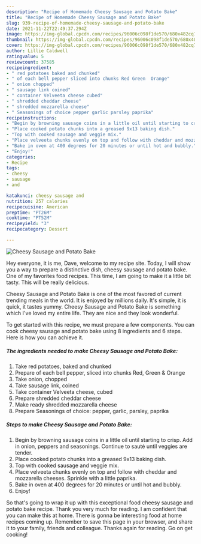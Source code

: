 ```yaml
---
description: "Recipe of Homemade Cheesy Sausage and Potato Bake"
title: "Recipe of Homemade Cheesy Sausage and Potato Bake"
slug: 939-recipe-of-homemade-cheesy-sausage-and-potato-bake
date: 2021-11-22T22:49:37.294Z
image: https://img-global.cpcdn.com/recipes/96006c098f1de570/680x482cq70/cheesy-sausage-and-potato-bake-recipe-main-photo.jpg
thumbnail: https://img-global.cpcdn.com/recipes/96006c098f1de570/680x482cq70/cheesy-sausage-and-potato-bake-recipe-main-photo.jpg
cover: https://img-global.cpcdn.com/recipes/96006c098f1de570/680x482cq70/cheesy-sausage-and-potato-bake-recipe-main-photo.jpg
author: Lillie Caldwell
ratingvalue: 5
reviewcount: 37585
recipeingredient:
- " red potatoes baked and chunked"
- " of each bell pepper sliced into chunks Red Green  Orange"
- " onion chopped"
- " sausage link coined"
- " container Velveeta cheese cubed"
- " shredded cheddar cheese"
- " shredded mozzarella cheese"
- " Seasonings of choice pepper garlic parsley paprika"
recipeinstructions:
- "Begin by browning sausage coins in a little oil until starting to crisp. Add in onion, peppers and seasonings. Continue to sauté until veggies are tender."
- "Place cooked potato chunks into a greased 9x13 baking dish."
- "Top with cooked sausage and veggie mix."
- "Place velveeta chunks evenly on top and follow with cheddar and mozzarella cheeses. Sprinkle with a little paprika."
- "Bake in oven at 400 degrees for 20 minutes or until hot and bubbly."
- "Enjoy!"
categories:
- Recipe
tags:
- cheesy
- sausage
- and

katakunci: cheesy sausage and 
nutrition: 257 calories
recipecuisine: American
preptime: "PT26M"
cooktime: "PT52M"
recipeyield: "3"
recipecategory: Dessert

---
```



![Cheesy Sausage and Potato Bake](https://img-global.cpcdn.com/recipes/96006c098f1de570/680x482cq70/cheesy-sausage-and-potato-bake-recipe-main-photo.jpg)

Hey everyone, it is me, Dave, welcome to my recipe site. Today, I will show you a way to prepare a distinctive dish, cheesy sausage and potato bake. One of my favorites food recipes. This time, I am going to make it a little bit tasty. This will be really delicious.



Cheesy Sausage and Potato Bake is one of the most favored of current trending meals in the world. It is enjoyed by millions daily. It's simple, it is quick, it tastes yummy. Cheesy Sausage and Potato Bake is something which I've loved my entire life. They are nice and they look wonderful.


To get started with this recipe, we must prepare a few components. You can cook cheesy sausage and potato bake using 8 ingredients and 6 steps. Here is how you can achieve it.

<!--inarticleads1-->

##### The ingredients needed to make Cheesy Sausage and Potato Bake:

1. Take  red potatoes, baked and chunked
1. Prepare  of each bell pepper, sliced into chunks Red, Green &amp; Orange
1. Take  onion, chopped
1. Take  sausage link, coined
1. Take  container Velveeta cheese, cubed
1. Prepare  shredded cheddar cheese
1. Make ready  shredded mozzarella cheese
1. Prepare  Seasonings of choice: pepper, garlic, parsley, paprika




<!--inarticleads2-->

##### Steps to make Cheesy Sausage and Potato Bake:

1. Begin by browning sausage coins in a little oil until starting to crisp. Add in onion, peppers and seasonings. Continue to sauté until veggies are tender.
1. Place cooked potato chunks into a greased 9x13 baking dish.
1. Top with cooked sausage and veggie mix.
1. Place velveeta chunks evenly on top and follow with cheddar and mozzarella cheeses. Sprinkle with a little paprika.
1. Bake in oven at 400 degrees for 20 minutes or until hot and bubbly.
1. Enjoy!




So that's going to wrap it up with this exceptional food cheesy sausage and potato bake recipe. Thank you very much for reading. I am confident that you can make this at home. There is gonna be interesting food at home recipes coming up. Remember to save this page in your browser, and share it to your family, friends and colleague. Thanks again for reading. Go on get cooking!
